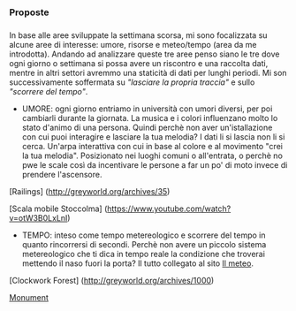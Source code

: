 ### Proposte 

##### 
In base alle aree sviluppate la settimana scorsa, mi sono focalizzata su alcune aree di interesse: umore, risorse 
e meteo/tempo (area da me introdotta). 
Andando ad analizzare queste tre aree penso siano le tre dove ogni giorno o settimana si possa avere un riscontro e una raccolta dati, mentre in altri settori avremmo una staticità di dati per lunghi periodi. 
Mi son successivamente soffermata su *"lasciare la propria traccia"* e sullo *"scorrere del tempo"*. 
* UMORE: ogni giorno entriamo in università con umori diversi, per poi cambiarli durante la giornata. La musica e i colori influenzano molto lo stato d'animo di una persona. Quindi perchè non aver un'istallazione con cui puoi interagire e lasciare la tua melodia? I dati li si lascia non li si cerca. Un'arpa interattiva con cui in base al colore e al movimento "crei la tua melodia". Posizionato nei luoghi comuni o all'entrata, o perchè no pwe le scale così da incentivare le persone a far un po' di moto invece di prendere l'ascensore.

[Railings] (http://greyworld.org/archives/35) 

[Scala mobile Stoccolma] (https://www.youtube.com/watch?v=otW3B0LxLnI) 

* TEMPO: inteso come tempo metereologico e scorrere del tempo in quanto rincorrersi di secondi. Perchè non avere un piccolo sistema metereologico che ti dica in tempo reale la condizione che troverai mettendo il naso fuori la porta? Il tutto collegato al sito [Il meteo](http://www.meteo.it/ ).      


[Clockwork Forest] (http://greyworld.org/archives/1000) 


[Monument](http://greyworld.org/archives/34)
